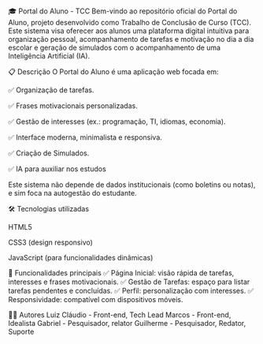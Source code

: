 🎓 Portal do Aluno - TCC Bem-vindo ao repositório oficial do Portal do Aluno, projeto desenvolvido como Trabalho de Conclusão de Curso (TCC). Este sistema visa oferecer aos alunos uma plataforma digital intuitiva para organização pessoal, acompanhamento de tarefas e motivação no dia a dia escolar e geração de simulados com o acompanhamento de uma Inteligência Artificial (IA).

📋 Descrição O Portal do Aluno é uma aplicação web focada em:

✅ Organização de tarefas.

✅ Frases motivacionais personalizadas.

✅ Gestão de interesses (ex.: programação, TI, idiomas, economia).

✅ Interface moderna, minimalista e responsiva.

✅ Criação de Simulados.

✅ IA para auxiliar nos estudos

Este sistema não depende de dados institucionais (como boletins ou notas), e sim foca na autogestão do estudante.

🛠️ Tecnologias utilizadas

HTML5

CSS3 (design responsivo)

JavaScript (para funcionalidades dinâmicas)

🚀 Funcionalidades principais ✅ Página Inicial: visão rápida de tarefas, interesses e frases motivacionais. ✅ Gestão de Tarefas: espaço para listar tarefas pendentes e concluídas. ✅ Perfil: personalização com interesses. ✅ Responsividade: compatível com dispositivos móveis.

👨‍💻 Autores Luiz Cláudio - Front-end, Tech Lead Marcos - Front-end, Idealista Gabriel - Pesquisador, relator Guilherme - Pesquisador, Redator, Suporte
